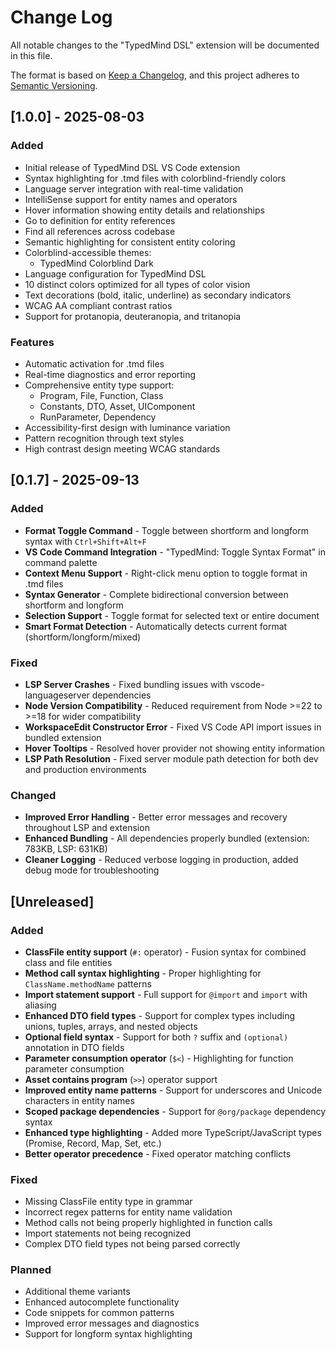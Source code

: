 # Change Log

All notable changes to the "TypedMind DSL" extension will be documented in this file.

The format is based on [Keep a Changelog](https://keepachangelog.com/en/1.0.0/),
and this project adheres to [Semantic Versioning](https://semver.org/spec/v2.0.0.html).

## [1.0.0] - 2025-08-03

### Added
- Initial release of TypedMind DSL VS Code extension
- Syntax highlighting for .tmd files with colorblind-friendly colors
- Language server integration with real-time validation
- IntelliSense support for entity names and operators
- Hover information showing entity details and relationships
- Go to definition for entity references
- Find all references across codebase
- Semantic highlighting for consistent entity coloring
- Colorblind-accessible themes:
  - TypedMind Colorblind Dark
- Language configuration for TypedMind DSL
- 10 distinct colors optimized for all types of color vision
- Text decorations (bold, italic, underline) as secondary indicators
- WCAG AA compliant contrast ratios
- Support for protanopia, deuteranopia, and tritanopia

### Features
- Automatic activation for .tmd files
- Real-time diagnostics and error reporting
- Comprehensive entity type support:
  - Program, File, Function, Class
  - Constants, DTO, Asset, UIComponent
  - RunParameter, Dependency
- Accessibility-first design with luminance variation
- Pattern recognition through text styles
- High contrast design meeting WCAG standards

## [0.1.7] - 2025-09-13

### Added
- **Format Toggle Command** - Toggle between shortform and longform syntax with `Ctrl+Shift+Alt+F`
- **VS Code Command Integration** - "TypedMind: Toggle Syntax Format" in command palette
- **Context Menu Support** - Right-click menu option to toggle format in .tmd files
- **Syntax Generator** - Complete bidirectional conversion between shortform and longform
- **Selection Support** - Toggle format for selected text or entire document
- **Smart Format Detection** - Automatically detects current format (shortform/longform/mixed)

### Fixed
- **LSP Server Crashes** - Fixed bundling issues with vscode-languageserver dependencies
- **Node Version Compatibility** - Reduced requirement from Node >=22 to >=18 for wider compatibility
- **WorkspaceEdit Constructor Error** - Fixed VS Code API import issues in bundled extension
- **Hover Tooltips** - Resolved hover provider not showing entity information
- **LSP Path Resolution** - Fixed server module path detection for both dev and production environments

### Changed
- **Improved Error Handling** - Better error messages and recovery throughout LSP and extension
- **Enhanced Bundling** - All dependencies properly bundled (extension: 783KB, LSP: 631KB)
- **Cleaner Logging** - Reduced verbose logging in production, added debug mode for troubleshooting

## [Unreleased]

### Added
- **ClassFile entity support** (`#:` operator) - Fusion syntax for combined class and file entities
- **Method call syntax highlighting** - Proper highlighting for `ClassName.methodName` patterns
- **Import statement support** - Full support for `@import` and `import` with aliasing
- **Enhanced DTO field types** - Support for complex types including unions, tuples, arrays, and nested objects
- **Optional field syntax** - Support for both `?` suffix and `(optional)` annotation in DTO fields
- **Parameter consumption operator** (`$<`) - Highlighting for function parameter consumption
- **Asset contains program** (`>>`) operator support
- **Improved entity name patterns** - Support for underscores and Unicode characters in entity names
- **Scoped package dependencies** - Support for `@org/package` dependency syntax
- **Enhanced type highlighting** - Added more TypeScript/JavaScript types (Promise, Record, Map, Set, etc.)
- **Better operator precedence** - Fixed operator matching conflicts

### Fixed
- Missing ClassFile entity type in grammar
- Incorrect regex patterns for entity name validation
- Method calls not being properly highlighted in function calls
- Import statements not being recognized
- Complex DTO field types not being parsed correctly

### Planned
- Additional theme variants
- Enhanced autocomplete functionality
- Code snippets for common patterns
- Improved error messages and diagnostics
- Support for longform syntax highlighting
